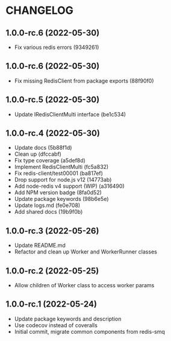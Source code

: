 # CHANGELOG

## 1.0.0-rc.6 (2022-05-30)

* Fix various redis errors (9349261)

## 1.0.0-rc.6 (2022-05-30)

* Fix missing RedisClient from package exports (88f90f0)

## 1.0.0-rc.5 (2022-05-30)

* Update IRedisClientMulti interface (be1c534)

## 1.0.0-rc.4 (2022-05-30)

* Update docs (5b88f1d)
* Clean up (dfccabf)
* Fix type coverage (a5def8d)
* Implement RedisClientMulti (fc5a832)
* Fix redis-client/test00001 (ba817ef)
* Drop support for node.js v12 (14773ab)
* Add node-redis v4 support (WIP) (a316490)
* Add NPM version badge (8fa0d52)
* Update package keywords (98b6e5e)
* Update logs.md (fe0e708)
* Add shared docs (19b9f0b)

## 1.0.0-rc.3 (2022-05-26)

* Update README.md
* Refactor and clean up Worker and WorkerRunner classes

## 1.0.0-rc.2 (2022-05-25)

* Allow children of Worker class to access worker params

## 1.0.0-rc.1 (2022-05-24)

* Update package keywords and description
* Use codecov instead of coveralls
* Initial commit, migrate common components from redis-smq